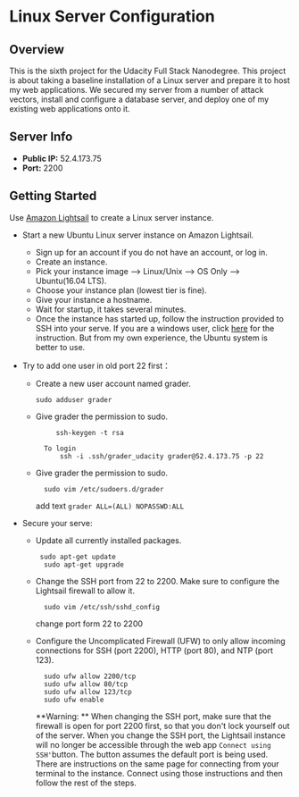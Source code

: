 # Linux Server Configuration

## Overview

This is the sixth project for the Udacity Full Stack Nanodegree. This project is about taking a baseline installation of a Linux server and prepare it to host my web applications.  We secured my server from a number of attack vectors, install and configure a database server, and deploy one of my existing web applications onto it. 

## Server Info

- **Public IP:** 52.4.173.75
- **Port:** 2200

## Getting Started

Use [Amazon Lightsail](https://amazonlightsail.com/) to create a Linux server instance. 

- Start a new Ubuntu Linux server instance on Amazon Lightsail.

  - Sign up for an account if you do not have an account, or log in. 
  - Create an instance.
  - Pick your instance image --> Linux/Unix --> OS Only --> Ubuntu(16.04 LTS).
  - Choose your instance plan (lowest tier is fine).
  - Give your instance a hostname.
  - Wait for startup, it takes several minutes. 
  - Once the instance has started up, follow the instruction provided to SSH into your serve.  If you are a windows user, click [here](https://lightsail.aws.amazon.com/ls/docs/en/articles/lightsail-how-to-set-up-putty-to-connect-using-ssh) for the instruction. But from my own experience, the Ubuntu system is better to use. 

- Try to add one user in old port 22 first： 

  - Create a new user account named grader.

    `sudo adduser grader`

  - Give grader the permission to sudo.

    ```
         ssh-keygen -t rsa
          
      To login
          ssh -i .ssh/grader_udacity grader@52.4.173.75 -p 22
    ```

  - Give grader the permission to sudo.

    ```
      sudo vim /etc/sudoers.d/grader
    ```

    add text `grader ALL=(ALL) NOPASSWD:ALL`

- Secure your serve: 

  - Update all currently installed packages. 

    ```
     sudo apt-get update
      sudo apt-get upgrade
    ```

  - Change the SSH port from 22 to 2200. Make sure to configure the Lightsail firewall to allow it.

    ```
      sudo vim /etc/ssh/sshd_config
    ```

    change port form 22 to 2200

  - Configure the Uncomplicated Firewall (UFW) to only allow incoming  connections for SSH (port 2200), HTTP (port 80), and NTP (port 123).

    ```
      sudo ufw allow 2200/tcp
      sudo ufw allow 80/tcp
      sudo ufw allow 123/tcp
      sudo ufw enable
    ```

    **Warning: ** When changing the SSH port, make sure that the firewall is open for port 2200 first, so that you don't lock yourself out of the server. When you change the SSH port, the Lightsail instance will no longer be accessible through the web app `Connect using SSH'`button. The button assumes the default port is being used. There are instructions on the same page for connecting from your terminal to the instance. Connect using those instructions and then follow the rest of the steps.